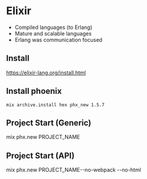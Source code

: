 

# Elixir
* Compiled languages (to Erlang)
* Mature and scalable languages
* Erlang was communication focused

## Install
https://elixir-lang.org/install.html

## Install phoenix
`mix archive.install hex phx_new 1.5.7`

## Project Start (Generic)
mix phx.new PROJECT_NAME

## Project Start (API)
mix phx.new PROJECT_NAME--no-webpack --no-html
